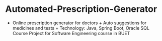 # Automated-Prescription-Generator
+ Online prescription generator for doctors + Auto suggestions for medicines and tests + Technology: Java, Spring Boot, Oracle SQL  
Course Project for Software Engineering course in BUET 
